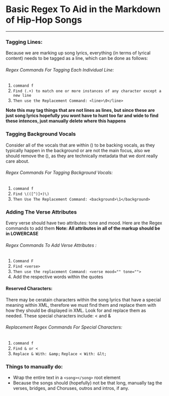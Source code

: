 # Basic Regex To Aid in the Markdown of Hip-Hop Songs

---

### Tagging Lines:
Because we are marking up song lyrics, everything (in terms of lyrical content) needs to be tagged
as a line, which can be done as follows: 

###### Regex Commands For Tagging Each Individual Line:
1. `command f`
1. `Find (.+) to match one or more instances of any character except a new line `
1. `Then use the Replacement Command: <line>\0</line>`

**Note this may tag things that are not lines as lines, but since these are just song lyrics
hopefully you wont have to hunt too far and wide to find these intences, just manually delete where this happens**

### Tagging Background Vocals
Consider all of the vocals that are within () to be backing vocals, as they typically happen
in the background or are not the main focus, also we should remove the (), as they are technically metadata that we dont really care about.

###### Regex Commands For Tagging Background Vocals:
1. `command f`
1. `Find \(([^)]+)\)`
1. `Then Use The Replacement Command: <background>\1</background>`

### Adding The Verse Attributes

Every verse should have two attributes: tone and mood. Here are the Regex commands to add them
**Note: All attributes in all of the markup should be in LOWERCASE**

###### Regex Commands To Add Verse Attributes :

1. `Command F`
1. `Find <verse>`
1. `Then use the replacement Command: <verse mood="" tone="">`
1. Add the respective words within the quotes

#### Reserved Characters:
 There may be ceratain characters within the song lyrics that have a special meaning within XML, 
 therefore we must find them and replace them with how they should be displayed in XML. Look for and replace them as 
 needed. These special characters include: < and & 

###### Replacement Regex Commands For Special Characters:
 1. `command f`
 1.  `Find & or <`
 1. `Replace & With: &amp;`
    `Replace < With: &lt;`
    
### Things to manually do:

- Wrap the entire text in a `<song></song>` root element 
- Because the songs should (hopefully) not be that long, manually tag the verses, bridges, and Choruses, outros and intros, if any.


